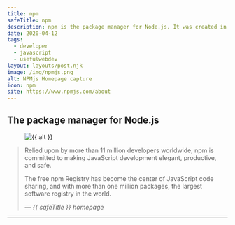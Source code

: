 ```yaml
---
title: npm
safeTitle: npm
description: npm is the package manager for Node.js. It was created in 2009 as an open source project to help JavaScript developers easily share packaged modules of code.
date: 2020-04-12
tags:
  - developer
  - javascript
  - usefulwebdev
layout: layouts/post.njk
image: /img/npmjs.png
alt: NPMjs Homepage capture
icon: npm
site: https://www.npmjs.com/about
---
```

<div class="box">

## The package manager for Node.js

<figure class="image">
<img alt="{{ alt }}" src="{{ image }}">
</figure>

> Relied upon by more than 11 million developers worldwide, npm is committed to making JavaScript development elegant, productive, and safe.
>
>The free npm Registry has become the center of JavaScript code sharing, and with more than one million packages, the largest software registry in the world.
>
> <cite>&mdash; {{ safeTitle }} homepage</cite>

</div>

---